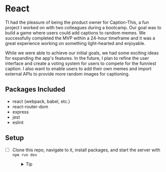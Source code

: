 # React 

TI had the pleasure of being the product owner for Caption-This, a fun project I worked on with two colleagues during a bootcamp. Our goal was to build a game where users could add captions to random memes. We successfully completed the MVP within a 24-hour timeframe and it was a great experience working on something light-hearted and enjoyable.

While we were able to achieve our initial goals, we had some exciting ideas for expanding the app's features. In the future, I plan to refine the user interface and create a voting system for users to compete for the funniest caption. I also want to enable users to add their own memes and import external APIs to provide more random images for captioning.

## Packages Included

- react (webpack, babel, etc.)
- react-router-dom
- express
- jest
- eslint

## Setup

- [ ] Clone this repo, navigate to it, install packages, and start the server with `npm run dev`
  <details style="padding-left: 2em">
    <summary>Tip</summary>

    ```sh
    npm install
    npm run dev
    ```
  </details>
